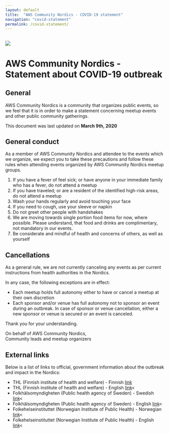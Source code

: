```yaml
---
layout: default
title:  "AWS Community Nordics - COVID-19 statement"
navigation: "covid-statement"
permalink: /covid-statement/
---
```


<div class="jumbotron communityday">
  <div class="container text-center">
    <h2><img src="/content/img/reinventrecaptour2019.png" id="reinventrecaptour2019-logo" /></h2>
  </div>
</div>

<div class="container">
  <h1 class="mt-5">AWS Community Nordics - Statement about COVID-19 outbreak</h1>
  
  <h2 class="mt-5">General</h2>

  <p class="mt-5">AWS Community Nordics is a community that organizes public events, so we feel that it is in order to make a statement concerning meetup events and other public community gatherings.</p>

  <p class="mt-5">This document was last updated on <b>March 9th, 2020</b></p>

  <h2 class="mt-5">General conduct</h2>


  <p class="mt-5">As a member of AWS Community Nordics and attendee to the events which we organize, we expect you to take these precautions and follow these rules when attending events organized by AWS Community Nordics meetup groups.
  <ol>

  <li>If you have a fever of feel sick; or have anyone in your immediate family who has a fever, do not attend a meetup</li>
  <li>If you have traveled; or are a resident of the identified high-risk areas, do not attend a meetup</li>
  <li>Wash your hands regularly and avoid touching your face</li>
  <li>If you need to cough, use your sleeve or napkin</li>
  <li>Do not greet other people with handshakes</li>
  <li>We are moving towards single portion food items for now, where possible. Please understand, that food and drinks are complimentary, not mandatory in our events. </li>
  <li>Be considerate and mindful of health and concerns of others, as well as yourself</li>
  </ol>

  </p>

  <h2 class="mt-5">Cancellations</h2>

  <p class="mt-5">
  As a general rule, we are not currently canceling any events as per current instructions from health authorities in the Nordics.
 
  In any case, the following exceptions are in effect:
  <ul>
  <li>Each meetup holds full autonomy either to have or cancel a meetup at their own discretion</li>
  <li>Each sponsor and/or venue has full autonomy not to sponsor an event during an outbreak. In case of sponsor or venue cancellation, either a new sponsor or venue is secured or an event is canceled.</li>
  </ul>
  Thank you for your understanding.
  </p>
  <p class="mt-5">
  On behalf of AWS Community Nordics, <br>
  Community leads and meetup organizers
  </p>


  <p class="mt-5"></p>

  <h2 class="mt-5">External links</h2>
  <p class="mt-5">
  Below is a list of links to official, government information about the outbreak and impact in the Nordics:
  <ul>
  <li>THL (Finnish institute of health and welfare) - Finnish <a href="https://thl.fi/fi/web/infektiotaudit-ja-rokotukset/ajankohtaista/ajankohtaista-koronaviruksesta-covid-19">link</a></li>
  <li>THL (Finnish institute of health and welfare) - English <a href="https://thl.fi/en/web/infectious-diseases/what-s-new/coronavirus-covid-19-latest-updates">link</a><</li>
  <li>Folkhälsomyndigheten (Public health agency of Sweden) - Swedish <a href="https://www.folkhalsomyndigheten.se/smittskydd-beredskap/utbrott/aktuella-utbrott/covid-19/">link</a><</li>
  <li>Folkhälsomyndigheten (Public health agency of Sweden) - English <a href="https://www.folkhalsomyndigheten.se/the-public-health-agency-of-sweden/communicable-disease-control/covid-19/">link</a><</li>
  <li>Folkehelseinstituttet (Norwegian Institute of Public Health) - Norwegian <a href="https://www.fhi.no/sv/smittsomme-sykdommer/corona/">link</a><</li>
  <li>Folkehelseinstituttet (Norwegian Institute of Public Health) - English <a href="https://www.fhi.no/en/id/infectious-diseases/coronavirus/">link</a><</li>
  </ul>
  </p>

</div>
